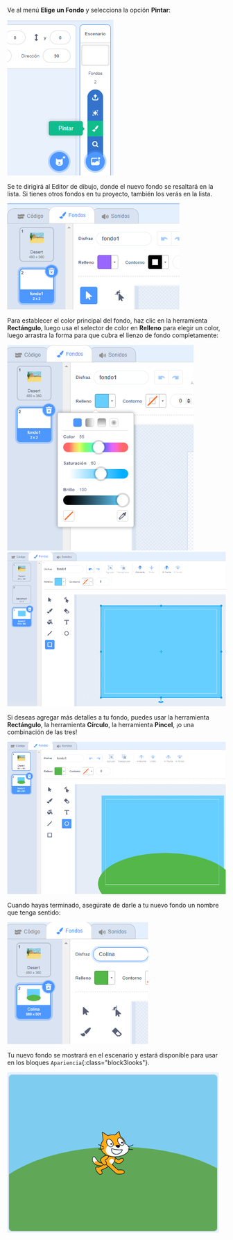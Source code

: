 Ve al menú **Elige un Fondo** y selecciona la opción **Pintar**:

![La opción 'Pintar' en el menú 'Elige un fondo'.](images/paint-backdrop.png)

Se te dirigirá al Editor de dibujo, donde el nuevo fondo se resaltará en la lista. Si tienes otros fondos en tu proyecto, también los verás en la lista.

![El nuevo fondo se abre en el Editor de dibujo y se resalta en la lista.](images/new-background-in-editor.png)

Para establecer el color principal del fondo, haz clic en la herramienta **Rectángulo**, luego usa el selector de color en **Relleno** para elegir un color, luego arrastra la forma para que cubra el lienzo de fondo completamente:

![El menú del selector de color de relleno con los deslizadores 'Color', 'Saturación' y 'Brillo'.](images/fill-colour-tool.png) ![Un rectángulo azul claro dibujado más grande que el lienzo para crear un fondo completamente azul claro.](images/single-colour-backdrop.png)

Si deseas agregar más detalles a tu fondo, puedes usar la herramienta **Rectángulo**, la herramienta **Círculo**, la herramienta **Pincel**, ¡o una combinación de las tres!

![El lienzo de fondo con el rectángulo azul claro, y frente a él, un círculo verde más pequeño que representa una colina.](images/hill-backdrop.png)

Cuando hayas terminado, asegúrate de darle a tu nuevo fondo un nombre que tenga sentido:

![El cuadro de nombre de fondo con la palabra 'Colina' escrita.](images/name-backdrop.png)

Tu nuevo fondo se mostrará en el escenario y estará disponible para usar en los bloques `Apariencia`{:class="block3looks"}.

![El nuevo fondo de Colina y el objeto Gato de Scratch en el Escenario.](images/finished-backdrop.png)
